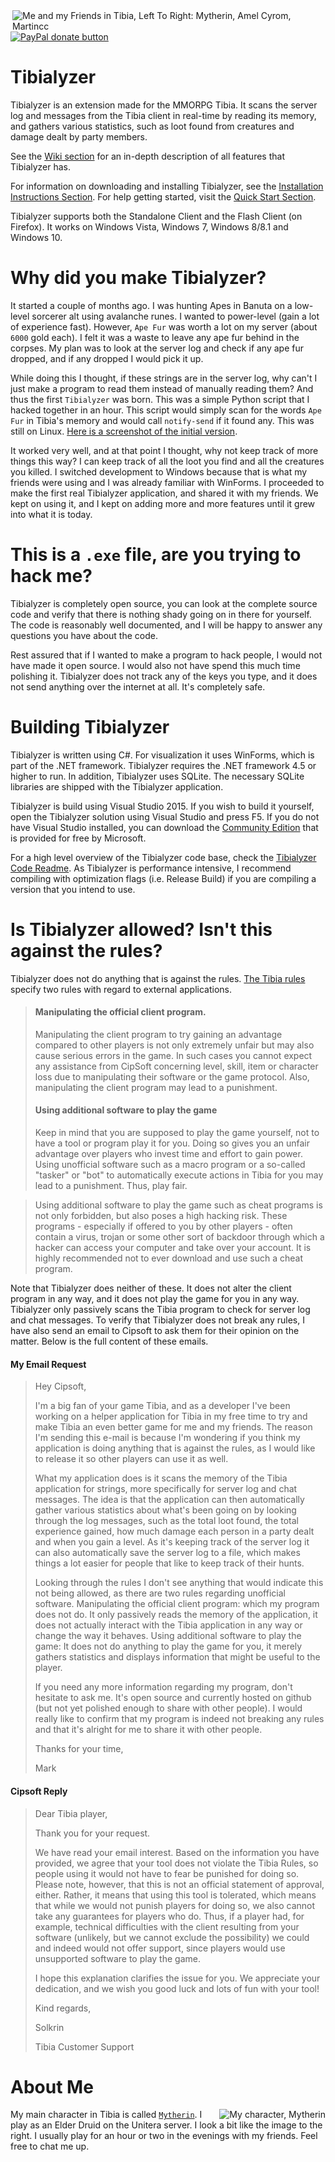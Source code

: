 <img align="right" src="https://raw.githubusercontent.com/Mytherin/Tibialyzer/master/Images/tibiagroup.png" alt="Me and my Friends in Tibia, Left To Right: Mytherin, Amel Cyrom, Martincc">

<span class="badge-paypal"><a href="https://www.paypal.com/cgi-bin/webscr?cmd=_s-xclick&amp;hosted_button_id=8PDDPCLPEAWC4" title="Donate to this project using Paypal"><img src="https://img.shields.io/badge/paypal-donate-yellow.svg" alt="PayPal donate button" /></a></span>

# Tibialyzer

Tibialyzer is an extension made for the MMORPG Tibia. It scans the server log and messages from the Tibia client in real-time by reading its memory, and gathers various statistics, such as loot found from creatures and damage dealt by party members. 

See the [Wiki section](https://github.com/Mytherin/Tibialyzer/wiki) for an in-depth description of all features that Tibialyzer has.

For information on downloading and installing Tibialyzer, see the [Installation Instructions Section](https://github.com/Mytherin/Tibialyzer/wiki/Installation-Instructions). For help getting started, visit the [Quick Start Section](https://github.com/Mytherin/Tibialyzer/wiki/Quick-Start-Guide).

Tibialyzer supports both the Standalone Client and the Flash Client (on Firefox). It works on Windows Vista, Windows 7, Windows 8/8.1 and Windows 10.

# Why did you make Tibialyzer?

It started a couple of months ago. I was hunting Apes in Banuta on a low-level sorcerer alt using avalanche runes. I wanted to power-level (gain a lot of experience fast). However, `Ape Fur` was worth a lot on my server (about `6000` gold each). I felt it was a waste to leave any ape fur behind in the corpses. My plan was to look at the server log and check if any ape fur dropped, and if any dropped I would pick it up. 

While doing this I thought, if these strings are in the server log, why can't I just make a program to read them instead of manually reading them? And thus the first `Tibialyzer` was born. This was a simple Python script that I hacked together in an hour. This script would simply scan for the words `Ape Fur` in Tibia's memory and would call `notify-send` if it found any. This was still on Linux. [Here is a screenshot of the initial version](http://i.imgur.com/p0UREDO.jpg).

It worked very well, and at that point I thought, why not keep track of more things this way? I can keep track of all the loot you find and all the creatures you killed. I switched development to Windows because that is what my friends were using and I was already familiar with WinForms. I proceeded to make the first real Tibialyzer application, and shared it with my friends. We kept on using it, and I kept on adding more and more features until it grew into what it is today.

# This is a `.exe` file, are you trying to hack me?

Tibialyzer is completely open source, you can look at the complete source code and verify that there is nothing shady going on in there for yourself. The code is reasonably well documented, and I will be happy to answer any questions you have about the code.

Rest assured that if I wanted to make a program to hack people, I would not have made it open source. I would also not have spend this much time polishing it. Tibialyzer does not track any of the keys you type, and it does not send anything over the internet at all. It's completely safe. 

# Building Tibialyzer
Tibialyzer is written using C#. For visualization it uses WinForms, which is part of the .NET framework. Tibialyzer requires the .NET framework 4.5 or higher to run. In addition, Tibialyzer uses SQLite. The necessary SQLite libraries are shipped with the Tibialyzer application.

Tibialyzer is build using Visual Studio 2015. If you wish to build it yourself, open the Tibialyzer solution using Visual Studio and press F5. If you do not have Visual Studio installed, you can download the [Community Edition](https://www.visualstudio.com/products/visual-studio-community-vs) that is provided for free by Microsoft. 

For a high level overview of the Tibialyzer code base, check the [Tibialyzer Code Readme](https://github.com/Mytherin/Tibialyzer/tree/master/Tibialyzer#important-files). As Tibialyzer is performance intensive, I recommend compiling with optimization flags (i.e. Release Build) if you are compiling a version that you intend to use.

# Is Tibialyzer allowed? Isn't this against the rules?
Tibialyzer does not do anything that is against the rules. [The Tibia rules](https://secure.tibia.com/support/?subtopic=tibiarules&rule=3b) specify two rules with regard to external applications.

> #### Manipulating the official client program. 
>Manipulating the client program to try gaining an advantage compared to other players is not only extremely unfair but may also cause serious errors in the game. In such cases you cannot expect any assistance from CipSoft concerning level, skill, item or character loss due to manipulating their software or the game protocol. Also, manipulating the client program may lead to a punishment.
> #### Using additional software to play the game
> Keep in mind that you are supposed to play the game yourself, not to have a tool or program play it for you. Doing so gives you an unfair advantage over players who invest time and effort to gain power. Using unofficial software such as a macro program or a so-called "tasker" or "bot" to automatically execute actions in Tibia for you may lead to a punishment. Thus, play fair.

> Using additional software to play the game such as cheat programs is not only forbidden, but also poses a high hacking risk. These programs - especially if offered to you by other players - often contain a virus, trojan or some other sort of backdoor through which a hacker can access your computer and take over your account. It is highly recommended not to ever download and use such a cheat program.

Note that Tibialyzer does neither of these. It does not alter the client program in any way, and it does not play the game for you in any way. Tibialyzer only passively scans the Tibia program to check for server log and chat messages. To verify that Tibialyzer does not break any rules, I have also send an email to Cipsoft to ask them for their opinion on the matter. Below is the full content of these emails.

#### My Email Request
> Hey Cipsoft,
>
>I'm a big fan of your game Tibia, and as a developer I've been working on a helper application for Tibia in my free time to try and make Tibia an even better game for me and my friends. The reason I'm sending this e-mail is because I'm wondering if you think my application is doing anything that is against the rules, as I would like to release it so other players can use it as well.
>
>What my application does is it scans the memory of the Tibia application for strings, more specifically for server log and chat messages. The idea is that the application can then automatically gather various statistics about what's been going on by looking through the log messages, such as the total loot found, the total experience gained, how much damage each person in a party dealt and when you gain a level. As it's keeping track of the server log it can also automatically save the server log to a file, which makes things a lot easier for people that like to keep track of their hunts.
>
>Looking through the rules I don't see anything that would indicate this not being allowed, as there are two rules regarding unofficial software. Manipulating the official client program: which my program does not do. It only passively reads the memory of the application, it does not actually interact with the Tibia application in any way or change the way it behaves. Using additional software to play the game: It does not do anything to play the game for you, it merely gathers statistics and displays information that might be useful to the player.
>
>If you need any more information regarding my program, don't hesitate to ask me. It's open source and currently hosted on github (but not yet polished enough to share with other people). I would really like to confirm that my program is indeed not breaking any rules and that it's alright for me to share it with other people.
>
>Thanks for your time,
>
>    Mark

#### Cipsoft Reply

> Dear Tibia player,
>
>Thank you for your request.
>
>We have read your email interest. Based on the information you have provided, we agree that your tool does not violate the Tibia Rules, so people using it would not have to fear be punished for doing so. Please note, however, that this is not an official statement of approval, either. Rather, it means that using this tool is tolerated, which means that while we would not punish players for doing so, we also cannot take any guarantees for players who do. Thus, if a player had, for example, technical difficulties with the client resulting from your software (unlikely, but we cannot exclude the possibility) we could and indeed would not offer support, since players would use unsupported software to play the game.
>
>I hope this explanation clarifies the issue for you. We appreciate your dedication, and we wish you good luck and lots of fun with your tool!
>
>Kind regards,
>
>Solkrin
>
>Tibia Customer Support

# About Me

<img align="right" src="https://raw.githubusercontent.com/Mytherin/Tibialyzer/master/Images/mytherin.png" alt="My character, Mytherin">

My main character in Tibia is called [`Mytherin`](https://secure.tibia.com/community/?subtopic=characters&name=Mytherin). I play as an Elder Druid on the Unitera server. I look a bit like the image to the right. I usually play for an hour or two in the evenings with my friends. Feel free to chat me up.
